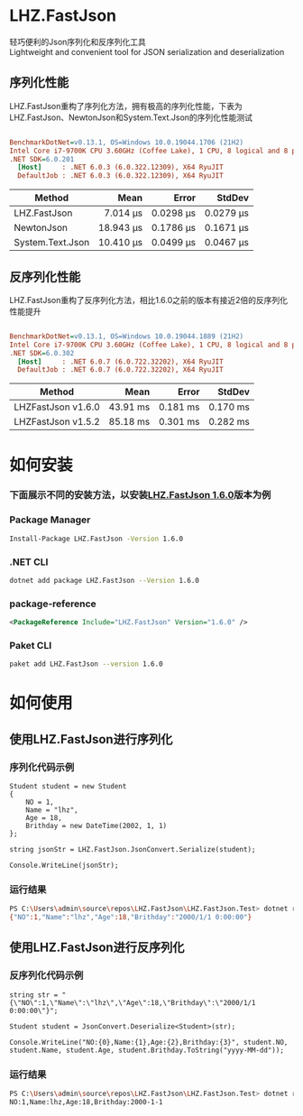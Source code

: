 # LHZ.FastJson
轻巧便利的Json序列化和反序列化工具 <br/>
Lightweight and convenient tool for JSON serialization and deserialization

## 序列化性能
LHZ.FastJson重构了序列化方法，拥有极高的序列化性能，下表为LHZ.FastJson、NewtonJson和System.Text.Json的序列化性能测试
``` ini

BenchmarkDotNet=v0.13.1, OS=Windows 10.0.19044.1706 (21H2)
Intel Core i7-9700K CPU 3.60GHz (Coffee Lake), 1 CPU, 8 logical and 8 physical cores
.NET SDK=6.0.201
  [Host]     : .NET 6.0.3 (6.0.322.12309), X64 RyuJIT
  DefaultJob : .NET 6.0.3 (6.0.322.12309), X64 RyuJIT


```
|             Method |      Mean |     Error |    StdDev |
|------------------- |----------:|----------:|----------:|
|    LHZ.FastJson |  7.014 μs | 0.0298 μs | 0.0279 μs |
|     NewtonJson | 18.943 μs | 0.1786 μs | 0.1671 μs |
| System.Text.Json | 10.410 μs | 0.0499 μs | 0.0467 μs |

## 反序列化性能
LHZ.FastJson重构了反序列化方法，相比1.6.0之前的版本有接近2倍的反序列化性能提升
``` ini

BenchmarkDotNet=v0.13.1, OS=Windows 10.0.19044.1889 (21H2)
Intel Core i7-9700K CPU 3.60GHz (Coffee Lake), 1 CPU, 8 logical and 8 physical cores
.NET SDK=6.0.302
  [Host]     : .NET 6.0.7 (6.0.722.32202), X64 RyuJIT
  DefaultJob : .NET 6.0.7 (6.0.722.32202), X64 RyuJIT


```
|             Method |     Mean |    Error |   StdDev |
|------------------- |---------:|---------:|---------:|
|    LHZFastJson v1.6.0 | 43.91 ms | 0.181 ms | 0.170 ms |
|    LHZFastJson v1.5.2 | 85.18 ms | 0.301 ms | 0.282 ms |

# 如何安装 
### 下面展示不同的安装方法，以安装[LHZ.FastJson 1.6.0](https://www.nuget.org/packages/LHZ.FastJson/1.6.0)版本为例
### Package Manager
``` bash
Install-Package LHZ.FastJson -Version 1.6.0
```
### .NET CLI
``` bash
dotnet add package LHZ.FastJson --Version 1.6.0
```

### package-reference
``` xml
<PackageReference Include="LHZ.FastJson" Version="1.6.0" />
```

### Paket CLI
``` bash
paket add LHZ.FastJson --version 1.6.0
```

# 如何使用
## 使用LHZ.FastJson进行序列化
### 序列化代码示例
``` cshap
Student student = new Student
{
    NO = 1,
    Name = "lhz",
    Age = 18,
    Brithday = new DateTime(2002, 1, 1)
};

string jsonStr = LHZ.FastJson.JsonConvert.Serialize(student);

Console.WriteLine(jsonStr);
```
### 运行结果
``` bash
PS C:\Users\admin\source\repos\LHZ.FastJson\LHZ.FastJson.Test> dotnet run
{"NO":1,"Name":"lhz","Age":18,"Brithday":"2000/1/1 0:00:00"}
```

## 使用LHZ.FastJson进行反序列化
### 反序列化代码示例
``` cshap
string str = "{\"NO\":1,\"Name\":\"lhz\",\"Age\":18,\"Brithday\":\"2000/1/1 0:00:00\"}";

Student student = JsonConvert.Deserialize<Student>(str);

Console.WriteLine("NO:{0},Name:{1},Age:{2},Brithday:{3}", student.NO, student.Name, student.Age, student.Brithday.ToString("yyyy-MM-dd"));
```

### 运行结果
``` bash
PS C:\Users\admin\source\repos\LHZ.FastJson\LHZ.FastJson.Test> dotnet run
NO:1,Name:lhz,Age:18,Brithday:2000-1-1
```
